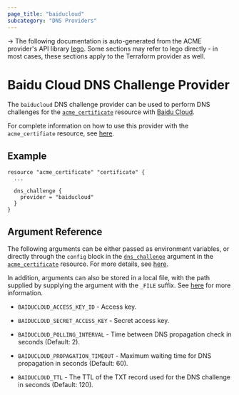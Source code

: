 ```yaml
---
page_title: "baiducloud"
subcategory: "DNS Providers"
---
```


-> The following documentation is auto-generated from the ACME
provider's API library [lego](https://go-acme.github.io/lego/).  Some
sections may refer to lego directly - in most cases, these sections
apply to the Terraform provider as well.

# Baidu Cloud DNS Challenge Provider

The `baiducloud` DNS challenge provider can be used to perform DNS challenges for
the [`acme_certificate`][resource-acme-certificate] resource with
[Baidu Cloud](https://cloud.baidu.com).

[resource-acme-certificate]: ../resources/certificate.md

For complete information on how to use this provider with the `acme_certifiate`
resource, see [here][resource-acme-certificate-dns-challenges].

[resource-acme-certificate-dns-challenges]: ../resources/certificate.md#using-dns-challenges

## Example

```hcl
resource "acme_certificate" "certificate" {
  ...

  dns_challenge {
    provider = "baiducloud"
  }
}
```
## Argument Reference

The following arguments can be either passed as environment variables, or
directly through the `config` block in the
[`dns_challenge`][resource-acme-certificate-dns-challenge-arg] argument in the
[`acme_certificate`][resource-acme-certificate] resource. For more details, see
[here][resource-acme-certificate-dns-challenges].

[resource-acme-certificate-dns-challenge-arg]: ../resources/certificate.md#dns_challenge

In addition, arguments can also be stored in a local file, with the path
supplied by supplying the argument with the `_FILE` suffix. See
[here][acme-certificate-file-arg-example] for more information.

[acme-certificate-file-arg-example]: ../resources/certificate.md#using-variable-files-for-provider-arguments

* `BAIDUCLOUD_ACCESS_KEY_ID` - Access key.
* `BAIDUCLOUD_SECRET_ACCESS_KEY` - Secret access key.

* `BAIDUCLOUD_POLLING_INTERVAL` - Time between DNS propagation check in seconds (Default: 2).
* `BAIDUCLOUD_PROPAGATION_TIMEOUT` - Maximum waiting time for DNS propagation in seconds (Default: 60).
* `BAIDUCLOUD_TTL` - The TTL of the TXT record used for the DNS challenge in seconds (Default: 120).



